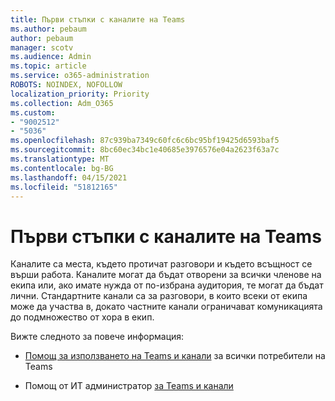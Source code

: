 ```yaml
---
title: Първи стъпки с каналите на Teams
ms.author: pebaum
author: pebaum
manager: scotv
ms.audience: Admin
ms.topic: article
ms.service: o365-administration
ROBOTS: NOINDEX, NOFOLLOW
localization_priority: Priority
ms.collection: Adm_O365
ms.custom:
- "9002512"
- "5036"
ms.openlocfilehash: 87c939ba7349c60fc6c6bc95bf19425d6593baf5
ms.sourcegitcommit: 8bc60ec34bc1e40685e3976576e04a2623f63a7c
ms.translationtype: MT
ms.contentlocale: bg-BG
ms.lasthandoff: 04/15/2021
ms.locfileid: "51812165"
---
```

# <a name="get-started-with-teams-channels"></a>Първи стъпки с каналите на Teams

Каналите са места, където протичат разговори и където всъщност се върши работа. Каналите могат да бъдат отворени за всички членове на екипа или, ако имате нужда от по-избрана аудитория, те могат да бъдат лични. Стандартните канали са за разговори, в които всеки от екипа може да участва в, докато частните канали ограничават комуникацията до подмножество от хора в екип.

Вижте следното за повече информация:

- [Помощ за използването на Teams и канали](https://support.office.com/article/teams-and-channels-df38ae23-8f85-46d3-b071-cb11b9de5499) за всички потребители на Teams

- Помощ от ИТ администратор [за Teams и канали](https://docs.microsoft.com/microsoftteams/teams-channels-overview) 
